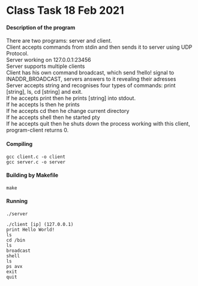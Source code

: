 # Class Task 18 Feb 2021
#### Description of the program

There are two programs: server and client.<br>
Client accepts commands from stdin and then sends it to server using UDP Protocol.<br>
Server working on 127.0.0.1:23456<br>
Server supports multiple clients<br>
Client has his own command broadcast, which send !hello! signal to INADDR_BROADCAST, servers answers to it revealing their adresses<br>
Server accepts string and recognises four types of commands: print [string], ls, cd [string] and exit.<br>
If he accepts print then he prints [string] into stdout.<br>
If he accepts ls then he prints<br>
If he accepts cd then he change current directory<br>
If he accepts shell then he started pty<br>
If he accepts quit then he shuts down the process working with this client, program-client returns 0.<br>


#### Compiling
	gcc client.c -o client
	gcc server.c -o server
	
#### Building by Makefile
	make
	
#### Running
	./server
	
	./client [ip] (127.0.0.1)
	print Hello World!
	ls
	cd /bin
	ls
	broadcast
	shell
	ls
	ps avx
	exit
	quit
